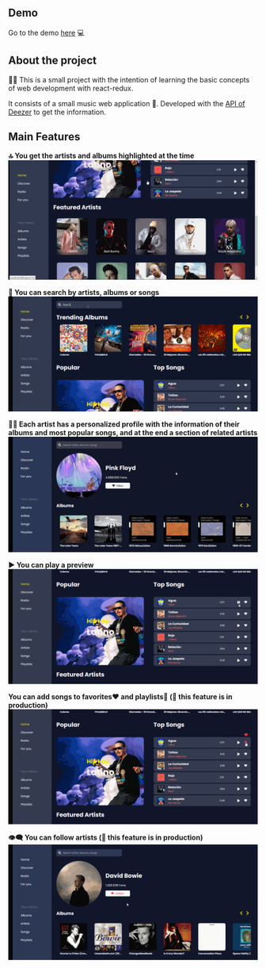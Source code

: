 ## Demo

Go to the demo [here](https://maocmusic.netlify.app) :computer:

## About the project

:student: This is a small project with the intention of learning the basic concepts of web development with react-redux.

It consists of a small music web application :musical_note:. Developed with the [API of Deezer](https://developers.deezer.com/api) to get the information.

## Main Features

**:top: You get the artists and albums highlighted at the time**
![Home Page](demo/Home_Page_Maoc_Music.gif)

**:mag_right: You can search by artists, albums or songs**
![Search Featured](demo/Search_Maoc_Music.gif)

**:singer: Each artist has a personalized profile with the information of their albums and most popular songs, and at the end a section of related artists**
![Each Artist has a Personalized Profile](demo/each_Artist_Maoc_Music.gif)

**:arrow_forward: You can play a preview**
![Play a Preview](demo/preview_Maoc_Music.gif)

**You can add songs to favorites:heart: and playlists:minidisc: (:construction: this feature is in production)**
![Add Song to Favorites](demo/add_fav_Maoc_Music.gif)

**:eye_speech_bubble: You can follow artists (:construction: this feature is in production)**
![Follow Artist](demo/follow_Maoc_Music.gif)
